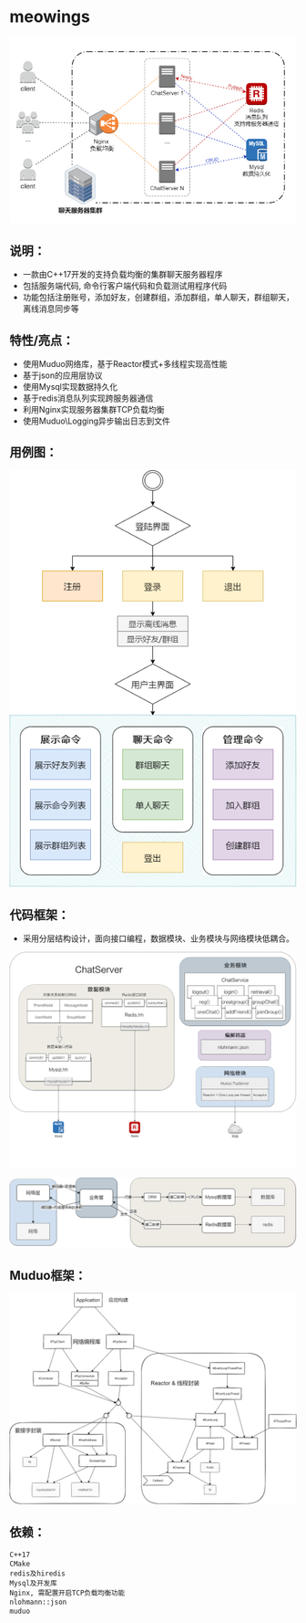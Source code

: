 # meowings
<p align="center">
  <img src="https://github.com/MUCZ/meowings/blob/main/img/structure.png">
</p>

## 说明：

- 一款由C++17开发的支持负载均衡的集群聊天服务器程序
- 包括服务端代码, 命令行客户端代码和负载测试用程序代码
- 功能包括注册账号，添加好友，创建群组，添加群组，单人聊天，群组聊天，离线消息同步等

## 特性/亮点：
- 使用Muduo网络库，基于Reactor模式+多线程实现高性能
- 基于json的应用层协议
- 使用Mysql实现数据持久化
- 基于redis消息队列实现跨服务器通信
- 利用Nginx实现服务器集群TCP负载均衡
- 使用Muduo\Logging异步输出日志到文件

## 用例图：

<p align="center">
  <img src="https://github.com/MUCZ/meowings/blob/main/img/use_case.png">
</p>

## 代码框架：
- 采用分层结构设计，面向接口编程，数据模块、业务模块与网络模块低耦合。

<p align="center">
  <img src="https://github.com/MUCZ/meowings/blob/main/img/module.png">
</p>
<p align="center">
  <img src="https://github.com/MUCZ/meowings/blob/main/img/layer.png">
</p>

## Muduo框架：

<p align="center">
  <img src="https://github.com/MUCZ/meowings/blob/main/img/Muduo.png">
</p>

## 依赖：
    C++17
    CMake
    redis及hiredis 
    Mysql及开发库
    Nginx, 需配置开启TCP负载均衡功能
    nlohmann::json
    muduo
